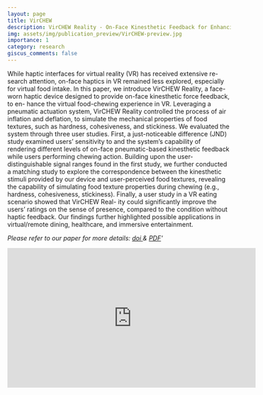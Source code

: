 ```yaml
---
layout: page
title: VirCHEW
description: VirCHEW Reality - On-Face Kinesthetic Feedback for Enhancing Food-Intake Experience in Virtual Reality
img: assets/img/publication_preview/VirCHEW-preview.jpg
importance: 1
category: research
giscus_comments: false
---
```


While haptic interfaces for virtual reality (VR) has received extensive re- search attention, on-face haptics in VR remained less explored, especially for virtual food intake. In this paper, we introduce VirCHEW Reality, a face-worn haptic device designed to provide on-face kinesthetic force feedback, to en- hance the virtual food-chewing experience in VR. Leveraging a pneumatic actuation system, VirCHEW Reality controlled the process of air inflation and deflation, to simulate the mechanical properties of food textures, such as hardness, cohesiveness, and stickiness. We evaluated the system through three user studies. First, a just-noticeable difference (JND) study examined users’ sensitivity to and the system’s capability of rendering different levels of on-face pneumatic-based kinesthetic feedback while users performing chewing action. Building upon the user-distinguishable signal ranges found in the first study, we further conducted a matching study to explore the correspondence between the kinesthetic stimuli provided by our device and user-perceived food textures, revealing the capability of simulating food texture properties during chewing (e.g., hardness, cohesiveness, stickiness). Finally, a user study in a VR eating scenario showed that VirCHEW Real- ity could significantly improve the users’ ratings on the sense of presence, compared to the condition without haptic feedback. Our findings further highlighted possible applications in virtual/remote dining, healthcare, and immersive entertainment.

_Please refer to our paper for more details: <a href='https://doi.org/10.1145/3721238.3730694'> doi </a> & [PDF](/assets/pdf/VirCHEW-0514.pdf)'_

<iframe width="560" height="315" src="https://www.youtube.com/embed/WL2sKSEWzIg?si=UFT1zhoUrxh6uxpJ" title="YouTube video player" frameborder="0" allow="accelerometer; autoplay; clipboard-write; encrypted-media; gyroscope; picture-in-picture; web-share" referrerpolicy="strict-origin-when-cross-origin" allowfullscreen></iframe>